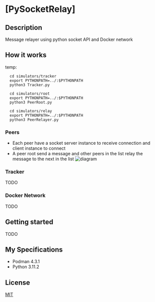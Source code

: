 # [PySocketRelay]

## Description
Message relayer using python socket API and Docker network
## How it works
temp: 
```
  cd simulators/tracker
  export PYTHONPATH=../:$PYTHONPATH
  python3 Tracker.py
```
```
  cd simulators/root
  export PYTHONPATH=../:$PYTHONPATH
  python3 PeerRoot.py
```
```
  cd simulators/relay
  export PYTHONPATH=../:$PYTHONPATH
  python3 PeerRelayer.py
```

### Peers
* Each peer have a socket server instance to receive connection and client instance to connect
* A peer root send a message and other peers in the list relay the message to the next in the list
![diagram](https://github.com/Nasc1mento/PySocketRelay/assets/88512599/e2be40b1-6bd8-48f6-8b4f-49d46a4b03e4)

### Tracker
TODO

### Docker Network
TODO

## Getting started
TODO

## My Specifications
* Podman 4.3.1
* Python 3.11.2

## License
[MIT](https://github.com/Nasc1mento/PySocketRelay/blob/main/LICENSE)
